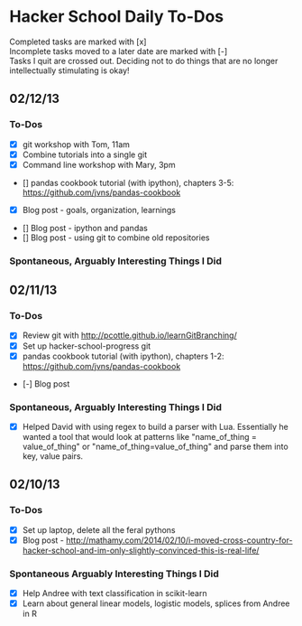 Hacker School Daily To-Dos
====================
Completed tasks are marked with [x]  
Incomplete tasks moved to a later date are marked with [-]  
Tasks I quit are crossed out. Deciding not to do things that are no longer intellectually stimulating is okay!

02/12/13
---------------------

### To-Dos
+ [x] git workshop with Tom, 11am
+ [x] Combine tutorials into a single git
+ [x] Command line workshop with Mary, 3pm
+ [] pandas cookbook tutorial (with ipython), chapters 3-5: https://github.com/jvns/pandas-cookbook
+ [x] Blog post - goals, organization, learnings
+ [] Blog post - ipython and pandas
+ [] Blog post - using git to combine old repositories

### Spontaneous, Arguably Interesting Things I Did

02/11/13
---------------------

### To-Dos
+ [x] Review git with http://pcottle.github.io/learnGitBranching/
+ [x] Set up hacker-school-progress git
+ [x] pandas cookbook tutorial (with ipython), chapters 1-2: https://github.com/jvns/pandas-cookbook
+ [-] Blog post 

### Spontaneous, Arguably Interesting Things I Did
+ [x] Helped David with using regex to build a parser with Lua. Essentially he wanted a tool that would look at patterns like "name_of_thing = value_of_thing" or "name_of_thing=value_of_thing" and parse them into key, value pairs.

02/10/13
---------------------

### To-Dos
+ [x] Set up laptop, delete all the feral pythons
+ [x] Blog post - http://mathamy.com/2014/02/10/i-moved-cross-country-for-hacker-school-and-im-only-slightly-convinced-this-is-real-life/

### Spontaneous Arguably Interesting Things I Did
+ [x] Help Andree with text classification in scikit-learn
+ [x] Learn about general linear models, logistic models, splices from Andree in R